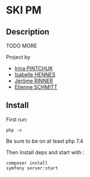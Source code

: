# SKI PM

## Description

TODO MORE

Project by
- [Irina PINTCHUK](https://github.com/Irvpi2019)
- [Isabelle HENNES](https://github.com/Isabelle13)
- [Jérôme RINNER](https://github.com/HelixFix)
- [Etienne SCHMITT](https://github.com/Etienne-Schmitt)

## Install

First run:

    php -v

Be sure to be on at least php 7.4

Then Install deps and start with :

    composer install
    symfony server:start 